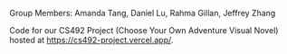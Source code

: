 Group Members: Amanda Tang, Daniel Lu, Rahma Gillan, Jeffrey Zhang

Code for our CS492 Project (Choose Your Own Adventure Visual Novel) hosted at https://cs492-project.vercel.app/.
